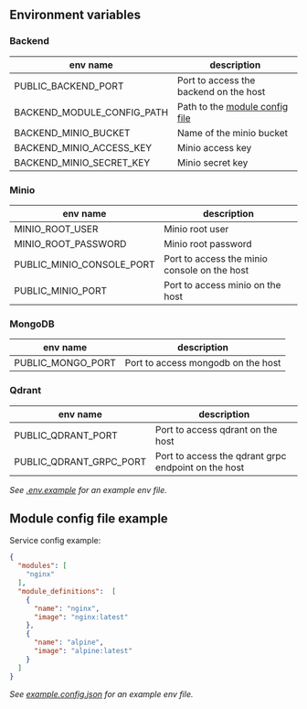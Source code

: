 ## Environment variables

### Backend

| env name                   | description                                                   |
|----------------------------|---------------------------------------------------------------|
| PUBLIC_BACKEND_PORT        | Port to access the backend on the host                        |
| BACKEND_MODULE_CONFIG_PATH | Path to the [module config file](#module-config-file-example) |
| BACKEND_MINIO_BUCKET       | Name of the minio bucket                                      |
| BACKEND_MINIO_ACCESS_KEY   | Minio access key                                              |
| BACKEND_MINIO_SECRET_KEY   | Minio secret key                                              |

### Minio

| env name                  | description                                  |
|---------------------------|----------------------------------------------|
| MINIO_ROOT_USER           | Minio root user                              |
| MINIO_ROOT_PASSWORD       | Minio root password                          |
| PUBLIC_MINIO_CONSOLE_PORT | Port to access the minio console on the host |
| PUBLIC_MINIO_PORT         | Port to access minio on the host             |

### MongoDB

| env name          | description                        |
|-------------------|------------------------------------|
| PUBLIC_MONGO_PORT | Port to access mongodb on the host |

### Qdrant

| env name                | description                                         |
|-------------------------|-----------------------------------------------------|
| PUBLIC_QDRANT_PORT      | Port to access qdrant on the host                   |
| PUBLIC_QDRANT_GRPC_PORT | Port to access the qdrant grpc endpoint on the host |

_See [.env.example](.env.example) for an example env file._

## Module config file example

Service config example:

```json
{
  "modules": [
    "nginx"
  ],
  "module_definitions":  [
    {
      "name": "nginx",
      "image": "nginx:latest"
    },
    {
      "name": "alpine",
      "image": "alpine:latest"
    }
  ]
}
```

_See [example.config.json](example.config.json) for an example env file._
